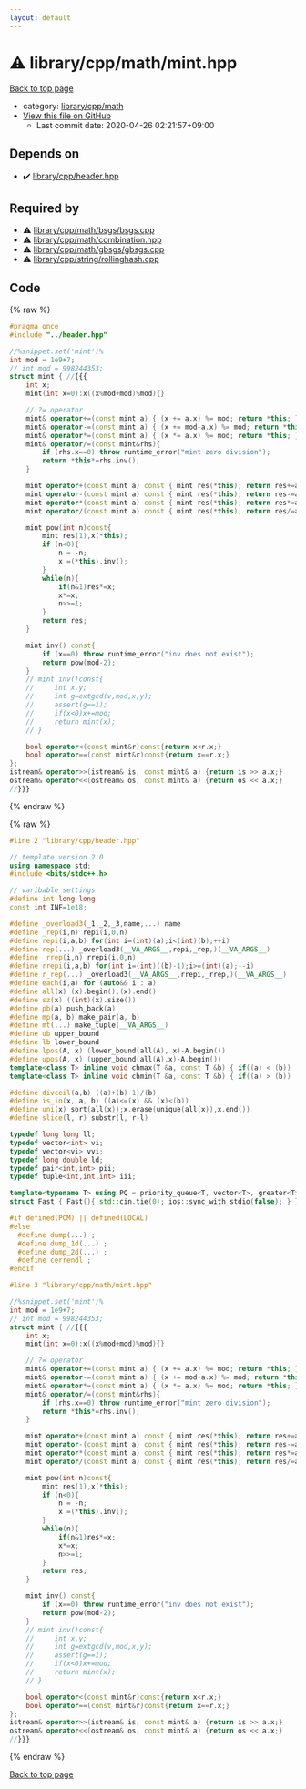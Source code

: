```yaml
---
layout: default
---
```


<!-- mathjax config similar to math.stackexchange -->
<script type="text/javascript" async
  src="https://cdnjs.cloudflare.com/ajax/libs/mathjax/2.7.5/MathJax.js?config=TeX-MML-AM_CHTML">
</script>
<script type="text/x-mathjax-config">
  MathJax.Hub.Config({
    TeX: { equationNumbers: { autoNumber: "AMS" }},
    tex2jax: {
      inlineMath: [ ['$','$'] ],
      processEscapes: true
    },
    "HTML-CSS": { matchFontHeight: false },
    displayAlign: "left",
    displayIndent: "2em"
  });
</script>

<script type="text/javascript" src="https://cdnjs.cloudflare.com/ajax/libs/jquery/3.4.1/jquery.min.js"></script>
<script src="https://cdn.jsdelivr.net/npm/jquery-balloon-js@1.1.2/jquery.balloon.min.js" integrity="sha256-ZEYs9VrgAeNuPvs15E39OsyOJaIkXEEt10fzxJ20+2I=" crossorigin="anonymous"></script>
<script type="text/javascript" src="../../../../assets/js/copy-button.js"></script>
<link rel="stylesheet" href="../../../../assets/css/copy-button.css" />


# :warning: library/cpp/math/mint.hpp

<a href="../../../../index.html">Back to top page</a>

* category: <a href="../../../../index.html#38e8a99339d0d505d14feb619e0537d8">library/cpp/math</a>
* <a href="{{ site.github.repository_url }}/blob/master/library/cpp/math/mint.hpp">View this file on GitHub</a>
    - Last commit date: 2020-04-26 02:21:57+09:00




## Depends on

* :heavy_check_mark: <a href="../header.hpp.html">library/cpp/header.hpp</a>


## Required by

* :warning: <a href="bsgs/bsgs.cpp.html">library/cpp/math/bsgs/bsgs.cpp</a>
* :warning: <a href="combination.hpp.html">library/cpp/math/combination.hpp</a>
* :warning: <a href="gbsgs/gbsgs.cpp.html">library/cpp/math/gbsgs/gbsgs.cpp</a>
* :warning: <a href="../string/rollinghash.cpp.html">library/cpp/string/rollinghash.cpp</a>


## Code

<a id="unbundled"></a>
{% raw %}
```cpp
#pragma once
#include "../header.hpp"

//%snippet.set('mint')%
int mod = 1e9+7;
// int mod = 998244353;
struct mint { //{{{
    int x;
    mint(int x=0):x((x%mod+mod)%mod){}

    // ?= operator
    mint& operator+=(const mint a) { (x += a.x) %= mod; return *this; }
    mint& operator-=(const mint a) { (x += mod-a.x) %= mod; return *this; }
    mint& operator*=(const mint a) { (x *= a.x) %= mod; return *this; }
    mint& operator/=(const mint&rhs){
        if (rhs.x==0) throw runtime_error("mint zero division");
        return *this*=rhs.inv(); 
    }

    mint operator+(const mint a) const { mint res(*this); return res+=a; }
    mint operator-(const mint a) const { mint res(*this); return res-=a; }
    mint operator*(const mint a) const { mint res(*this); return res*=a; }
    mint operator/(const mint a) const { mint res(*this); return res/=a; }

    mint pow(int n)const{
        mint res(1),x(*this);
        if (n<0){
            n = -n;
            x =(*this).inv();
        }
        while(n){
            if(n&1)res*=x;
            x*=x;
            n>>=1;
        }
        return res;
    }

    mint inv() const{
        if (x==0) throw runtime_error("inv does not exist");
        return pow(mod-2);
    }
    // mint inv()const{
    //     int x,y;
    //     int g=extgcd(v,mod,x,y);
    //     assert(g==1);
    //     if(x<0)x+=mod;
    //     return mint(x);
    // }

    bool operator<(const mint&r)const{return x<r.x;}
    bool operator==(const mint&r)const{return x==r.x;}
};
istream& operator>>(istream& is, const mint& a) {return is >> a.x;}
ostream& operator<<(ostream& os, const mint& a) {return os << a.x;}
//}}}

```
{% endraw %}

<a id="bundled"></a>
{% raw %}
```cpp
#line 2 "library/cpp/header.hpp"

// template version 2.0
using namespace std;
#include <bits/stdc++.h>

// varibable settings
#define int long long
const int INF=1e18;

#define _overload3(_1,_2,_3,name,...) name
#define _rep(i,n) repi(i,0,n)
#define repi(i,a,b) for(int i=(int)(a);i<(int)(b);++i)
#define rep(...) _overload3(__VA_ARGS__,repi,_rep,)(__VA_ARGS__)
#define _rrep(i,n) rrepi(i,0,n)
#define rrepi(i,a,b) for(int i=(int)((b)-1);i>=(int)(a);--i)
#define r_rep(...) _overload3(__VA_ARGS__,rrepi,_rrep,)(__VA_ARGS__)
#define each(i,a) for (auto&& i : a)
#define all(x) (x).begin(),(x).end()
#define sz(x) ((int)(x).size())
#define pb(a) push_back(a)
#define mp(a, b) make_pair(a, b)
#define mt(...) make_tuple(__VA_ARGS__)
#define ub upper_bound
#define lb lower_bound
#define lpos(A, x) (lower_bound(all(A), x)-A.begin())
#define upos(A, x) (upper_bound(all(A),x)-A.begin())
template<class T> inline void chmax(T &a, const T &b) { if((a) < (b)) (a) = (b); }
template<class T> inline void chmin(T &a, const T &b) { if((a) > (b)) (a) = (b); }

#define divceil(a,b) ((a)+(b)-1)/(b)
#define is_in(x, a, b) ((a)<=(x) && (x)<(b))
#define uni(x) sort(all(x));x.erase(unique(all(x)),x.end())
#define slice(l, r) substr(l, r-l)

typedef long long ll;
typedef vector<int> vi;
typedef vector<vi> vvi;
typedef long double ld;
typedef pair<int,int> pii;
typedef tuple<int,int,int> iii;

template<typename T> using PQ = priority_queue<T, vector<T>, greater<T>>;
struct Fast { Fast(){ std::cin.tie(0); ios::sync_with_stdio(false); } } fast;

#if defined(PCM) || defined(LOCAL)
#else
  #define dump(...) ;
  #define dump_1d(...) ;
  #define dump_2d(...) ;
  #define cerrendl ;
#endif

#line 3 "library/cpp/math/mint.hpp"

//%snippet.set('mint')%
int mod = 1e9+7;
// int mod = 998244353;
struct mint { //{{{
    int x;
    mint(int x=0):x((x%mod+mod)%mod){}

    // ?= operator
    mint& operator+=(const mint a) { (x += a.x) %= mod; return *this; }
    mint& operator-=(const mint a) { (x += mod-a.x) %= mod; return *this; }
    mint& operator*=(const mint a) { (x *= a.x) %= mod; return *this; }
    mint& operator/=(const mint&rhs){
        if (rhs.x==0) throw runtime_error("mint zero division");
        return *this*=rhs.inv(); 
    }

    mint operator+(const mint a) const { mint res(*this); return res+=a; }
    mint operator-(const mint a) const { mint res(*this); return res-=a; }
    mint operator*(const mint a) const { mint res(*this); return res*=a; }
    mint operator/(const mint a) const { mint res(*this); return res/=a; }

    mint pow(int n)const{
        mint res(1),x(*this);
        if (n<0){
            n = -n;
            x =(*this).inv();
        }
        while(n){
            if(n&1)res*=x;
            x*=x;
            n>>=1;
        }
        return res;
    }

    mint inv() const{
        if (x==0) throw runtime_error("inv does not exist");
        return pow(mod-2);
    }
    // mint inv()const{
    //     int x,y;
    //     int g=extgcd(v,mod,x,y);
    //     assert(g==1);
    //     if(x<0)x+=mod;
    //     return mint(x);
    // }

    bool operator<(const mint&r)const{return x<r.x;}
    bool operator==(const mint&r)const{return x==r.x;}
};
istream& operator>>(istream& is, const mint& a) {return is >> a.x;}
ostream& operator<<(ostream& os, const mint& a) {return os << a.x;}
//}}}

```
{% endraw %}

<a href="../../../../index.html">Back to top page</a>

